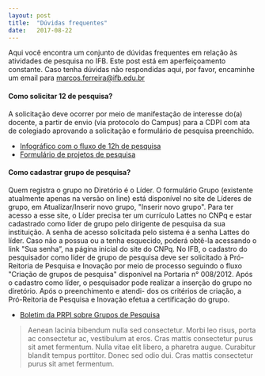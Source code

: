 ```yaml
---
layout: post
title:  "Dúvidas frequentes"
date:   2017-08-22
---
```


<p class="intro"><span class="dropcap">A</span>qui você encontra um conjunto de dúvidas frequentes em relação às atividades de pesquisa no IFB. Este post está em aperfeiçoamento constante. Caso tenha dúvidas não respondidas aqui, por favor, encaminhe um email para <a href="mailto:marcos.ferreira@ifb.edu.br">marcos.ferreira@ifb.edu.br</a></p>

#### Como solicitar 12 de pesquisa?

A solicitação deve ocorrer por meio de manifestação de interesse do(a) docente, a partir de envio (via protocolo do Campus) para a CDPI com ata de colegiado aprovando a solicitação e formulário de pesquisa preenchido.

* <a href="https://drive.google.com/file/d/0BxryQ3cOy6LDSmJlQU5pNTU5enc/view?usp=sharing" target="_blank">Infográfico com o fluxo de 12h de pesquisa</a>
* <a href="https://drive.google.com/a/etfbsb.edu.br/file/d/0BxXjD-WQ-AqkeVdfV1oyR053UTg/view?usp=sharing" target="_blank">Formulário de projetos de pesquisa</a>

#### Como cadastrar grupo de pesquisa?

Quem registra o grupo no Diretório é o Líder. O formulário Grupo (existente atualmente apenas na versão on line) 
está disponível no site de Líderes de grupo, em Atualizar/Inserir novo grupo, "Inserir novo grupo". Para ter acesso a 
esse site, o Líder precisa ter um currículo Lattes no CNPq e estar cadastrado como líder de grupo pelo dirigente de 
pesquisa da sua instituição. A senha de acesso solicitada pelo sistema é a senha Lattes do líder. Caso não a possua 
ou a tenha esquecido, poderá obtê-la acessando o link "Sua senha”, na página inicial do site do CNPq.
No IFB, o cadastro do pesquisador como líder de grupo de pesquisa deve ser solicitado à Pró-Reitoria de Pesquisa e Inovação 
por meio de processo seguindo o fluxo "Criação de grupos de pesquisa" disponível na Portaria n° 008/2012. Após o 
cadastro como líder, o pesquisador pode realizar a inserção do grupo no diretório. Após o preenchimento e atendi-
dos os critérios de criação, a Pró-Reitoria de Pesquisa e Inovação efetua a certificação do grupo.

* <a href="http://www.ifb.edu.br/attachments/article/6752/Boletim%20PRPI%201-2017.pdf" target="_blank">Boletim da PRPI sobre Grupos de Pesquisa</a>

<blockquote>Aenean lacinia bibendum nulla sed consectetur. Morbi leo risus, porta ac consectetur ac, vestibulum at eros. Cras mattis consectetur purus sit amet fermentum. Nulla vitae elit libero, a pharetra augue. Curabitur blandit tempus porttitor. Donec sed odio dui. Cras mattis consectetur purus sit amet fermentum.</blockquote>

